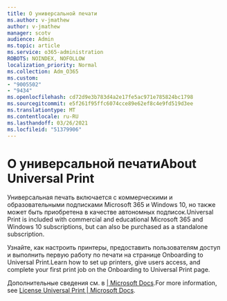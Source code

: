 ```yaml
---
title: О универсальной печати
ms.author: v-jmathew
author: v-jmathew
manager: scotv
audience: Admin
ms.topic: article
ms.service: o365-administration
ROBOTS: NOINDEX, NOFOLLOW
localization_priority: Normal
ms.collection: Adm_O365
ms.custom:
- "9005502"
- "9434"
ms.openlocfilehash: cd72d9e3b783d4a2e17fe5ac971e785824bc1798
ms.sourcegitcommit: e5f261f95ffc6074cce89e62ef8c4e9fd519d3ee
ms.translationtype: MT
ms.contentlocale: ru-RU
ms.lasthandoff: 03/26/2021
ms.locfileid: "51379906"
---
```

# <a name="about-universal-print"></a><span data-ttu-id="81fff-102">О универсальной печати</span><span class="sxs-lookup"><span data-stu-id="81fff-102">About Universal Print</span></span>

<span data-ttu-id="81fff-103">Универсальная печать включается с коммерческими и образовательными подписками Microsoft 365 и Windows 10, но также может быть приобретена в качестве автономных подписок.</span><span class="sxs-lookup"><span data-stu-id="81fff-103">Universal Print is included with commercial and educational Microsoft 365 and Windows 10 subscriptions, but can also be purchased as a standalone subscription.</span></span>

<span data-ttu-id="81fff-104">Узнайте, как настроить принтеры, предоставить пользователям доступ и выполнить первую работу по печати на странице Onboarding to Universal Print.</span><span class="sxs-lookup"><span data-stu-id="81fff-104">Learn how to set up printers, give users access, and complete your first print job on the Onboarding to Universal Print page.</span></span>

<span data-ttu-id="81fff-105">Дополнительные сведения см. в [| Microsoft Docs](https://docs.microsoft.com/universal-print/fundamentals/universal-print-license).</span><span class="sxs-lookup"><span data-stu-id="81fff-105">For more information, see [License Universal Print | Microsoft Docs](https://docs.microsoft.com/universal-print/fundamentals/universal-print-license).</span></span>
